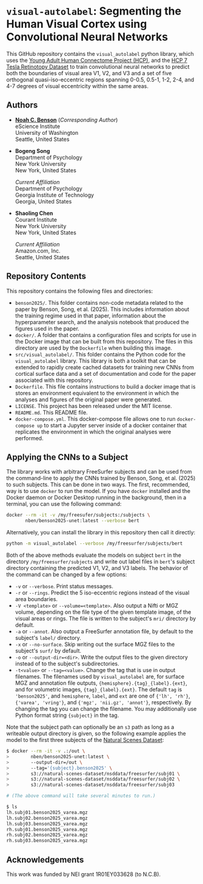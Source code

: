 
# `visual-autolabel`: Segmenting the Human Visual Cortex using Convolutional Neural Networks

This GitHub repository contains the `visual_autolabel` python library, which
uses the [Young Adult Human Connectome Project (HCP)](
https://db.humanconnectome.org/), and the [HCP 7 Tesla Retinotopy Dataset](
https://doi.org/10.1167/18.13.23) to train convolutional neural networks to
predict both the boundaries of visual area V1, V2, and V3 and a set of five
orthogonal quasi-iso-eccentric regions spanning 0-0.5, 0.5-1, 1-2, 2-4, and 4-7
degrees of visual eccentricity within the same areas.


## Authors

* **[Noah C. Benson](mailto:nben@uw.edu)** (*Corresponding Author*)  
  eScience Institute  
  University of Washington  
  Seattle, United States
* **Bogeng Song**  
  Department of Psychology  
  New York University  
  New York, United States
  
  *Current Affiliation*  
  Department of Psychology  
  Georgia Institute of Technology  
  Georgia, United States
* **Shaoling Chen**  
  Courant Institute  
  New York University  
  New York, United States
  
  _*Current Affiliation*_  
  Amazon.com, Inc.  
  Seattle, United States


## Repository Contents

This repository contains the following files and directories:
 * `benson2025/`. This folder contains non-code metadata related to the paper
   by Benson, Song, et al. (2025). This includes information about the training
   regime used in that paper, information about the hyperparameter search, and
   the analysis notebook that produced the figures used in the paper.
 * `docker/`. A folder that contains a configuration files and scripts for use
   in the Docker image that can be built from this repository. The files in
   this directory are used by the `Dockerfile` when building this image.
 * `src/visual_autolabel/`. This folder contains the Python code for the
   `visual_autolabel` library. This library is both a toolkit that can be
   extended to rapidly create cached datasets for training new CNNs from
   cortical surface data and a set of documentation and code for the paper
   associated with this repository.
 * `Dockerfile`. This file contains instructions to build a docker image that is
   stores an environment equivalent to the environment in which the analyses and
   figures of the original paper were generated.
 * `LICENSE`. This project has been released under the MIT license.
 * `README.md`. This README file.
 * `docker-compose.yml`. This docker-compose file allows one to run
   `docker-compose up` to start a Jupyter server inside of a docker container
   that replicates the environment in which the original analyses were
   performed.


## Applying the CNNs to a Subject

The library works with arbitrary FreeSurfer subjects and can be used from the
command-line to apply the CNNs trained by Benson, Song, et al. (2025) to such
subjects. This can be done in two ways. The first, recommended, way is to use
`docker` to run the model. If you have `docker` installed and the Docker daemon
or Docker Desktop running in the background, then in a terminal, you can use the
following command:

```bash
docker --rm -it -v /my/freesufer/subjects:/subjects \
       nben/benson2025-unet:latest --verbose bert
```

Alternatively, you can install the library in this repository then call it
directly:

```bash
python -m visual_autolabel --verbose /my/freesurfer/subjects/bert
```

Both of the above methods evaluate the models on subject `bert` in the directory
`/my/freesurfer/subjects` and write out label files in `bert`'s subject
directory containing the predicted V1, V2, and V3 labels. The behavior of the
command can be changed by a few options:

* `-v` or `--verbose`. Print status messages.
* `-r` or `--rings`. Predict the 5 iso-eccentric regions instead of the visual
  area boundaries.
* `-V <template>` or `--volume=<template>`. Also output a Nifti or MGZ volume,
  depending on the file type of the given template image, of the visual areas or
  rings. The file is written to the subject's `mri/` directory by default.
* `-a` or `--annot`. Also output a FreeSurfer annotation file, by default to the
  subject's `label/` directory.
* `-x` or `--no-surface`. Skip writing out the surface MGZ files to the
  subject's `surf/` by default.
* `-o` or `--output-dir=<dir>`. Write the output files to the given directory
  instead of to the subject's subdirectories.
* `-t<value>` or `--tag=<value>`. Change the tag that is use in output
  filenames. The filenames used by `visual_autolabel` are, for surface MGZ and
  annotation file outputs, `{hemisphere}.{tag}_{label}.{ext}`, and for
  volumetric images, `{tag}_{label}.{ext}`. The default `tag` is `'benson2025'`,
  and `hemisphere`, `label`, and `ext` are one of `{'lh', 'rh'}`, `{'varea',
  'vring'}`, and `{'mgz', 'nii.gz', 'annot'}`, respectively. By changing the tag
  you can change the filename. You may additionally use Python format string
  `{subject}` in the tag.

Note that the subject path can optionally be an `s3` path as long as a writeable
output directory is given, so the following example applies the model to the
first three subjects of the [Natural Scenes Dataset]( 
https://naturalscenesdataset.org/):

```bash
$ docker --rm -it -v .:/out \
>        nben/benson2025-unet:latest \
>        --output-dir=/out \
>        --tag='{subject}.benson2025' \
>        s3://natural-scenes-dataset/nsddata/freesurfer/subj01 \
>        s3://natural-scenes-dataset/nsddata/freesurfer/subj02 \
>        s3://natural-scenes-dataset/nsddata/freesurfer/subj03

# (The above command will take several minutes to run.)

$ ls
lh.subj01.benson2025_varea.mgz
lh.subj02.benson2025_varea.mgz
lh.subj03.benson2025_varea.mgz
rh.subj01.benson2025_varea.mgz
rh.subj02.benson2025_varea.mgz
rh.subj03.benson2025_varea.mgz
```

## Acknowledgements

This work was funded by NEI grant 1R01EY033628 (to N.C.B).

